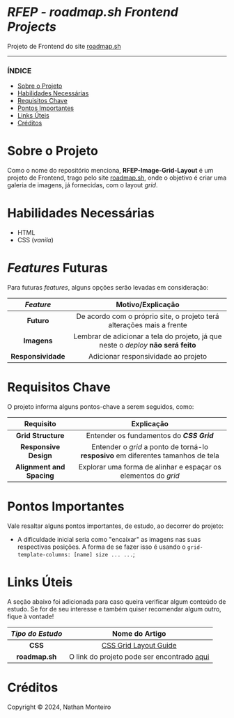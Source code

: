 # *RFEP - roadmap.sh Frontend Projects*
Projeto de Frontend do site <a href="https://roadmap.sh/">roadmap.sh</a>

---

### ÍNDICE

* [Sobre o Projeto](#about)
* [Habilidades Necessárias](#abilities)
* [Requisitos Chave](#key-requirements)
* [Pontos Importantes](#key-points)
* [Links Úteis](#links)
* [Créditos](#credits)


<h1 id="about">Sobre o Projeto</h1>

Como o nome do repositório menciona, **RFEP-Image-Grid-Layout** é um projeto de Frontend, trago pelo site <a href="https://roadmap.sh/">roadmap.sh</a>, onde o objetivo é criar uma galeria de imagens, já fornecidas, com o layout _grid_.


<h1 id="abilities"> Habilidades Necessárias </h1>

* HTML
* CSS (*vanila*)


<h1 id="fut-feats"> <em>Features</em> Futuras </h1>

Para futuras <em>features</em>, alguns opções serão levadas em consideração:

*Feature* | Motivo/Explicação
:---------: | :------:
**Futuro** | De acordo com o próprio site, o projeto terá alterações mais a frente
**Imagens** | Lembrar de adicionar a tela do projeto, já que neste o _deploy_ **não será feito**
**Responsividade** | Adicionar responsividade ao projeto


<h1 id="key-requirements"> Requisitos Chave </h1>


O projeto informa alguns pontos-chave a serem seguidos, como:

Requisito | Explicação
:---------: | :------:
**Grid Structure** | Entender os fundamentos do **_CSS Grid_**
**Responsive Design** | Entender o _grid_ a ponto de torná-lo **resposivo** em diferentes tamanhos de tela
**Alignment and Spacing** | Explorar uma forma de alinhar e espaçar os elementos do _grid_


<h1 id="key-points"> Pontos Importantes </h1>

Vale resaltar alguns pontos importantes, de estudo, ao decorrer do projeto:
* A dificuldade inicial seria como "encaixar" as imagens nas suas respectivas posições. A forma de se fazer isso é usando o `grid-template-columns: [name] size ... ...`;


<h1 id="links"> Links Úteis </h1>


A seção abaixo foi adicionada para caso queira verificar algum conteúdo de estudo. Se for de seu interesse e também quiser recomendar algum outro, fique à vontade!

*Tipo do Estudo* | Nome do Artigo
:---------: | :------:
**CSS** | <a href="https://css-tricks.com/snippets/css/complete-guide-grid/">CSS Grid Layout Guide</a>
**roadmap.sh** | O link do projeto pode ser encontrado <a href="https://roadmap.sh/projects/image-grid">aqui</a>

<h1 id="credits"> Créditos </h1>

Copyright © 2024, Nathan Monteiro
